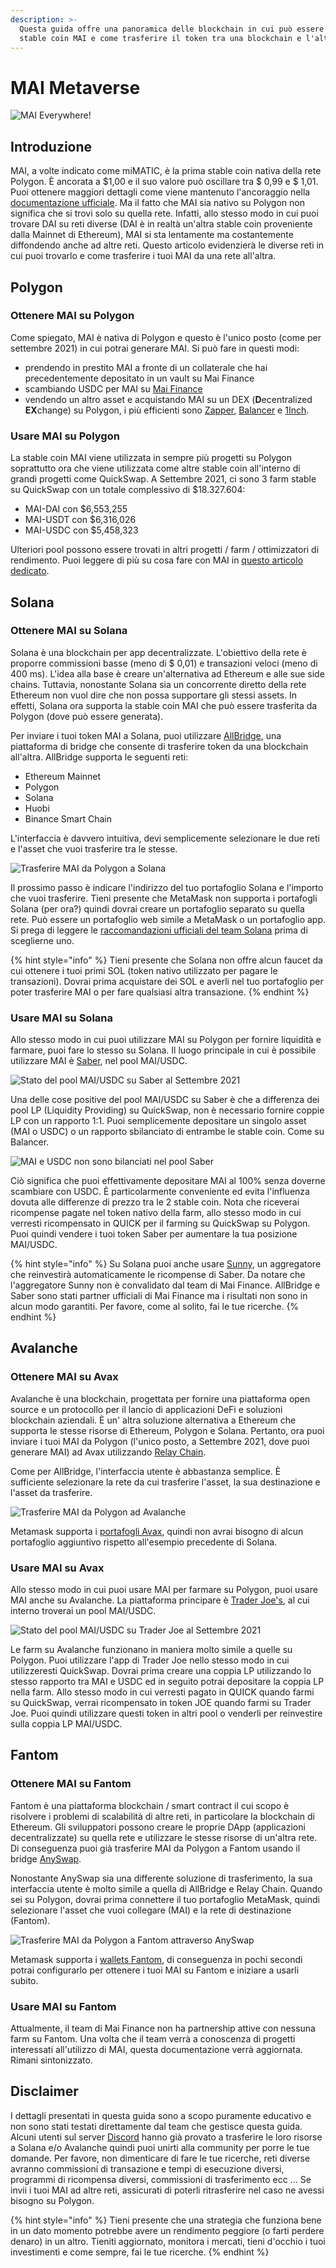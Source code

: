 ```yaml
---
description: >-
  Questa guida offre una panoramica delle blockchain in cui può essere usata la
  stable coin MAI e come trasferire il token tra una blockchain e l'altra.
---
```


# MAI Metaverse

![MAI Everywhere!](../.gitbook/assets/MAI.png)

## Introduzione

MAI, a volte indicato come miMATIC, è la prima stable coin nativa della rete Polygon. È ancorata a $1,00 e il suo valore può oscillare tra $ 0,99 e $ 1,01. Puoi ottenere maggiori dettagli come viene mantenuto l'ancoraggio nella [documentazione ufficiale](https://docs.mai.finance/stablecoin-economics). Ma il fatto che MAI sia nativo su Polygon non significa che si trovi solo su quella rete. Infatti, allo stesso modo in cui puoi trovare DAI su reti diverse (DAI è in realtà un'altra stable coin proveniente dalla Mainnet di Ethereum), MAI si sta lentamente ma costantemente diffondendo anche ad altre reti. Questo articolo evidenzierà le diverse reti in cui puoi trovarlo e come trasferire i tuoi MAI da una rete all'altra.

## Polygon

### Ottenere MAI su Polygon

Come spiegato, MAI è nativa di Polygon e questo è l'unico posto (come per settembre 2021) in cui potrai generare MAI. Si può fare in questi modi:

* prendendo in prestito MAI a fronte di un collaterale che hai precedentemente depositato in un vault su Mai Finance
* scambiando USDC per MAI su [Mai Finance](https://app.mai.finance/anchor)
* vendendo un altro asset e acquistando MAI su un DEX (**D**ecentralized **EX**change) su Polygon, i più efficienti sono [Zapper](https://zapper.fi/exchange), [Balancer](https://polygon.balancer.fi/#/trade) e [1Inch](https://app.1inch.io/#/137/classic/swap).

### Usare MAI su Polygon

La stable coin MAI viene utilizzata in sempre più progetti su Polygon soprattutto ora che viene utilizzata come altre stable coin all'interno di grandi progetti come QuickSwap. A Settembre 2021, ci sono 3 farm stable su QuickSwap con un totale complessivo di $18.327.604:

* MAI-DAI con $6,553,255
* MAI-USDT con $6,316,026
* MAI-USDC con $5,458,323

Ulteriori pool possono essere trovati in altri progetti / farm / ottimizzatori di rendimento. Puoi leggere di più su cosa fare con MAI in [questo articolo dedicato](../tutorial/polygon/what-to-do-with-mai-on-polygon.md).

## Solana

### Ottenere MAI su Solana

Solana è una blockchain per app decentralizzate. L'obiettivo della rete è proporre commissioni basse (meno di $ 0,01) e transazioni veloci (meno di 400 ms). L'idea alla base è creare un'alternativa ad Ethereum e alle sue side chains. Tuttavia, nonostante Solana sia un concorrente diretto della rete Ethereum non vuol dire che non possa supportare gli stessi assets. In effetti, Solana ora supporta la stable coin MAI che può essere trasferita da Polygon (dove può essere generata).

Per inviare i tuoi token MAI a Solana, puoi utilizzare [AllBridge](https://allbridge.io), una piattaforma di bridge che consente di trasferire token da una blockchain all'altra. AllBridge supporta le seguenti reti:

* Ethereum Mainnet
* Polygon
* Solana
* Huobi
* Binance Smart Chain

L'interfaccia è davvero intuitiva, devi semplicemente selezionare le due reti e l'asset che vuoi trasferire tra le stesse.

![Trasferire MAI da Polygon a Solana](../.gitbook/assets/screen-shot-2021-09-13-at-1.52.23-pm.png)

Il prossimo passo è indicare l'indirizzo del tuo portafoglio Solana e l'importo che vuoi trasferire. Tieni presente che MetaMask non supporta i portafogli Solana (per ora?) quindi dovrai creare un portafoglio separato su quella rete. Può essere un portafoglio web simile a MetaMask o un portafoglio app. Si prega di leggere le [raccomandazioni ufficiali del team Solana](https://docs.solana.com/wallet-guide) prima di sceglierne uno.

{% hint style="info" %}
Tieni presente che Solana non offre alcun faucet da cui ottenere i tuoi primi SOL (token nativo utilizzato per pagare le transazioni). Dovrai prima acquistare dei SOL e averli nel tuo portafoglio per poter trasferire MAI o per fare qualsiasi altra transazione.
{% endhint %}

### Usare MAI su Solana

Allo stesso modo in cui puoi utilizzare MAI su Polygon per fornire liquidità e farmare, puoi fare lo stesso su Solana. Il luogo principale in cui è possibile utilizzare MAI è [Saber](https://app.saber.so), nel pool MAI/USDC.

![Stato del pool MAI/USDC su Saber al Settembre 2021](../.gitbook/assets/screen-shot-2021-09-13-at-2.11.10-pm.png)

Una delle cose positive del pool MAI/USDC su Saber è che a differenza dei pool LP (Liquidity Providing) su QuickSwap, non è necessario fornire coppie LP con un rapporto 1:1. Puoi semplicemente depositare un singolo asset (MAI o USDC) o un rapporto sbilanciato di entrambe le stable coin. Come su Balancer.

![MAI e USDC non sono bilanciati nel pool Saber](../.gitbook/assets/screen-shot-2021-09-13-at-2.13.51-pm.png)

Ciò significa che puoi effettivamente depositare MAI al 100% senza doverne scambiare con USDC. È particolarmente conveniente ed evita l'influenza dovuta alle differenze di prezzo tra le 2 stable coin. Nota che riceverai ricompense pagate nel token nativo della farm, allo stesso modo in cui verresti ricompensato in QUICK per il farming su QuickSwap su Polygon. Puoi quindi vendere i tuoi token Saber per aumentare la tua posizione MAI/USDC.

{% hint style="info" %}
Su Solana puoi anche usare [Sunny](https://app.sunny.ag), un aggregatore che reinvestirà automaticamente le ricompense di Saber. Da notare che l'aggregatore Sunny non è convalidato dal team di Mai Finance. AllBridge e Saber sono stati partner ufficiali di Mai Finance ma i risultati non sono in alcun modo garantiti. Per favore, come al solito, fai le tue ricerche.
{% endhint %}

## Avalanche

### Ottenere MAI su Avax

Avalanche è una blockchain, progettata per fornire una piattaforma open source e un protocollo per il lancio di applicazioni DeFi e soluzioni blockchain aziendali. È un' altra soluzione alternativa a Ethereum  che supporta le stesse risorse di Ethereum, Polygon e Solana. Pertanto, ora puoi inviare i tuoi MAI da Polygon (l'unico posto, a Settembre 2021, dove puoi generare MAI) ad Avax utilizzando [Relay Chain](https://app.relaychain.com/#/transfer).

Come per AllBridge, l'interfaccia utente è abbastanza semplice. È sufficiente selezionare la rete da cui trasferire l'asset, la sua destinazione e l'asset da trasferire.

![Trasferire MAI da Polygon ad Avalanche](../.gitbook/assets/screen-shot-2021-09-13-at-2.52.31-pm.png)

Metamask supporta i [portafogli Avax](https://support.avax.network/en/articles/4626956-how-do-i-set-up-metamask-on-avalanche), quindi non avrai bisogno di alcun portafoglio aggiuntivo rispetto all'esempio precedente di Solana.

### Usare MAI su Avax

Allo stesso modo in cui puoi usare MAI per farmare su Polygon, puoi usare MAI anche su Avalanche. La piattaforma principare è [Trader Joe's](https://www.traderjoexyz.com/#/farm), al cui interno troverai un pool MAI/USDC.

![Stato del pool MAI/USDC su Trader Joe al Settembre 2021](../.gitbook/assets/screen-shot-2021-09-13-at-3.07.19-pm.png)

Le farm su Avalanche funzionano in maniera molto simile a quelle su Polygon. Puoi utilizzare l'app di Trader Joe nello stesso modo in cui utilizzeresti QuickSwap. Dovrai prima creare una coppia LP utilizzando lo stesso rapporto tra MAI e USDC ed in seguito potrai depositare la coppia LP nella farm. Allo stesso modo in cui verresti pagato in QUICK quando farmi su QuickSwap, verrai ricompensato in token JOE quando farmi su Trader Joe. Puoi quindi utilizzare questi token in altri pool o venderli per reinvestire sulla coppia LP MAI/USDC.

## Fantom

### Ottenere MAI su Fantom

Fantom è una piattaforma blockchain / smart contract il cui scopo è risolvere i problemi di scalabilità di altre reti, in particolare la blockchain di Ethereum. Gli sviluppatori possono creare le proprie DApp (applicazioni decentralizzate) su quella rete e utilizzare le stesse risorse di un'altra rete. Di conseguenza puoi già trasferire MAI da Polygon a Fantom usando il bridge [AnySwap](https://anyswap.exchange/#/bridge).

Nonostante AnySwap sia una differente soluzione di trasferimento, la sua interfaccia utente è molto simile a quella di AllBridge e Relay Chain. Quando sei su Polygon, dovrai prima connettere il tuo portafoglio MetaMask, quindi selezionare l'asset che vuoi collegare (MAI) e la rete di destinazione (Fantom).

![Trasferire MAI da Polygon a Fantom attraverso AnySwap](../.gitbook/assets/image.png)

Metamask supporta i [wallets Fantom](https://docs.fantom.foundation/tutorials/set-up-metamask), di conseguenza in pochi secondi potrai configurarlo per ottenere i tuoi MAI su Fantom e iniziare a usarli subito.

### Usare MAI su Fantom

Attualmente, il team di Mai Finance non ha partnership attive con nessuna farm su Fantom. Una volta che il team verrà a conoscenza di progetti interessati all'utilizzo di MAI, questa documentazione verrà aggiornata. Rimani sintonizzato.

## Disclaimer

I dettagli presentati in questa guida sono a scopo puramente educativo e non sono stati testati direttamente dal team che gestisce questa guida. Alcuni utenti sul server [Discord](https://discord.gg/aRghpvhV) hanno già provato a trasferire le loro risorse a Solana e/o Avalanche quindi puoi unirti alla community per porre le tue domande. Per favore, non dimenticare di fare le tue ricerche, reti diverse avranno commissioni di transazione e tempi di esecuzione diversi, programmi di ricompensa diversi, commissioni di trasferimento ecc ... Se invii i tuoi MAI ad altre reti, assicurati di poterli ritrasferire nel caso ne avessi bisogno su Polygon.

{% hint style="info" %}
Tieni presente che una strategia che funziona bene in un dato momento potrebbe avere un rendimento peggiore (o farti perdere denaro) in un altro. Tieniti aggiornato, monitora i mercati, tieni d'occhio i tuoi investimenti e come sempre, fai le tue ricerche.
{% endhint %}
